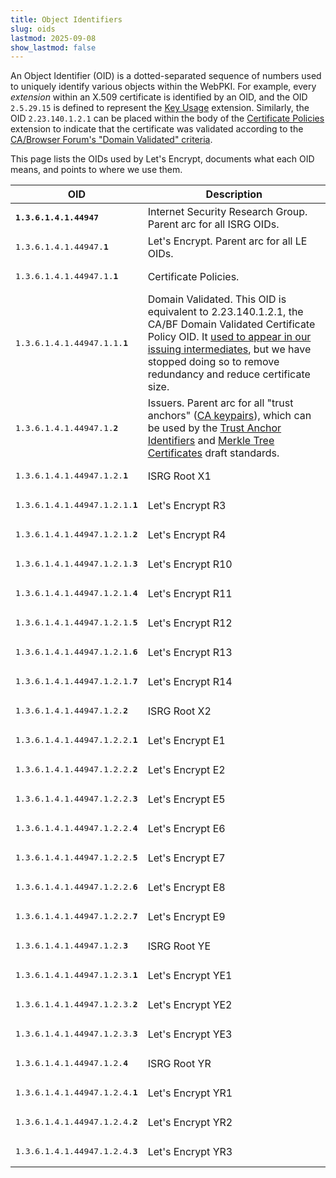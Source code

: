 ```yaml
---
title: Object Identifiers
slug: oids
lastmod: 2025-09-08
show_lastmod: false
---
```


An Object Identifier (OID) is a dotted-separated sequence of numbers used to uniquely identify various objects within the WebPKI. For example, every _extension_ within an X.509 certificate is identified by an OID, and the OID `2.5.29.15` is defined to represent the [Key Usage](https://datatracker.ietf.org/doc/html/rfc5280#section-4.2.1.3) extension.  Similarly, the OID `2.23.140.1.2.1` can be placed within the body of the [Certificate Policies](https://datatracker.ietf.org/doc/html/rfc5280#section-4.2.1.4) extension to indicate that the certificate was validated according to the [CA/Browser Forum's "Domain Validated" criteria](https://github.com/cabforum/servercert/blob/main/docs/BR.md#12-document-name-and-identification).

This page lists the OIDs used by Let's Encrypt, documents what each OID means, and points to where we use them.

| OID | Description |
| --- | ----------- |
| <pre><b>1.3.6.1.4.1.44947</b></pre> | Internet Security Research Group. Parent arc for all ISRG OIDs. |
| <pre>1.3.6.1.4.1.44947.<b>1</b></pre> | Let's Encrypt. Parent arc for all LE OIDs. |
| <pre>1.3.6.1.4.1.44947.1.<b>1</b></pre> | Certificate Policies. |
| <pre>1.3.6.1.4.1.44947.1.1.<b>1</b></pre> | Domain Validated. This OID is equivalent to 2.23.140.1.2.1, the CA/BF Domain Validated Certificate Policy OID. It [used to appear in our issuing intermediates](/certs/lets-encrypt-e1.txt), but we have stopped doing so to remove redundancy and reduce certificate size. |
| <pre>1.3.6.1.4.1.44947.1.<b>2</b></pre> | Issuers. Parent arc for all "trust anchors" ([CA keypairs](/certificates)), which can be used by the [Trust Anchor Identifiers](https://datatracker.ietf.org/doc/draft-ietf-tls-trust-anchor-ids/) and [Merkle Tree Certificates](https://datatracker.ietf.org/doc/draft-davidben-tls-merkle-tree-certs/) draft standards. |
| <pre>1.3.6.1.4.1.44947.1.2.<b>1</b></pre>   | ISRG Root X1            |
| <pre>1.3.6.1.4.1.44947.1.2.1.<b>1</b></pre> | Let's Encrypt R3        |
| <pre>1.3.6.1.4.1.44947.1.2.1.<b>2</b></pre> | Let's Encrypt R4        |
| <pre>1.3.6.1.4.1.44947.1.2.1.<b>3</b></pre> | Let's Encrypt R10       |
| <pre>1.3.6.1.4.1.44947.1.2.1.<b>4</b></pre> | Let's Encrypt R11       |
| <pre>1.3.6.1.4.1.44947.1.2.1.<b>5</b></pre> | Let's Encrypt R12       |
| <pre>1.3.6.1.4.1.44947.1.2.1.<b>6</b></pre> | Let's Encrypt R13       |
| <pre>1.3.6.1.4.1.44947.1.2.1.<b>7</b></pre> | Let's Encrypt R14       |
| <pre>1.3.6.1.4.1.44947.1.2.<b>2</b></pre>   | ISRG Root X2            |
| <pre>1.3.6.1.4.1.44947.1.2.2.<b>1</b></pre> | Let's Encrypt E1        |
| <pre>1.3.6.1.4.1.44947.1.2.2.<b>2</b></pre> | Let's Encrypt E2        |
| <pre>1.3.6.1.4.1.44947.1.2.2.<b>3</b></pre> | Let's Encrypt E5        |
| <pre>1.3.6.1.4.1.44947.1.2.2.<b>4</b></pre> | Let's Encrypt E6        |
| <pre>1.3.6.1.4.1.44947.1.2.2.<b>5</b></pre> | Let's Encrypt E7        |
| <pre>1.3.6.1.4.1.44947.1.2.2.<b>6</b></pre> | Let's Encrypt E8        |
| <pre>1.3.6.1.4.1.44947.1.2.2.<b>7</b></pre> | Let's Encrypt E9        |
| <pre>1.3.6.1.4.1.44947.1.2.<b>3</b></pre>   | ISRG Root YE            |
| <pre>1.3.6.1.4.1.44947.1.2.3.<b>1</b></pre> | Let's Encrypt YE1       |
| <pre>1.3.6.1.4.1.44947.1.2.3.<b>2</b></pre> | Let's Encrypt YE2       |
| <pre>1.3.6.1.4.1.44947.1.2.3.<b>3</b></pre> | Let's Encrypt YE3       |
| <pre>1.3.6.1.4.1.44947.1.2.<b>4</b></pre>   | ISRG Root YR            |
| <pre>1.3.6.1.4.1.44947.1.2.4.<b>1</b></pre> | Let's Encrypt YR1       |
| <pre>1.3.6.1.4.1.44947.1.2.4.<b>2</b></pre> | Let's Encrypt YR2       |
| <pre>1.3.6.1.4.1.44947.1.2.4.<b>3</b></pre> | Let's Encrypt YR3       |
